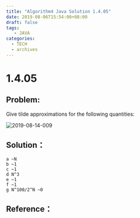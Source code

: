```yaml
---
title: "Algorithm4 Java Solution 1.4.05"
date: 2019-08-06T15:54:00+08:00
draft: false
tags:
   - JAVA
categories:
  - TECH
  - archives
---
```



# 1.4.05

## Problem:

Give tilde approximations for the following quantities:

![2019-08-14-009](https://gitee.com/gdhu/prvpic/raw/master/2019-08-14-009.jpg)

## Solution：

```
a ~N
b ~1
c ~1
d N^3
e ~1
f ~1
g N^100/2^N ~0

```


## Reference：


